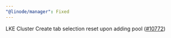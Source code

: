 ```yaml
---
"@linode/manager": Fixed
---
```


LKE Cluster Create tab selection reset upon adding pool ([#10772](https://github.com/linode/manager/pull/10772))
